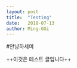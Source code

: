```yaml
---
layout: post
title:  "Testing"
date:   2018-07-13
author: Ming-GGi
---
```


#안냥하세여

++이것은 테스트 글입니다++